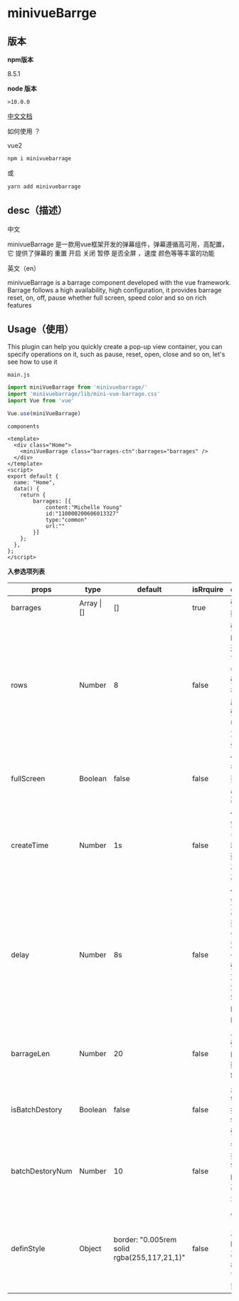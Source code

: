 # minivueBarrge

## 版本

**npm版本** 

8.5.1

**node 版本** 

`>10.0.0`


[中文文档](https://xiaozhangclassmater.github.io/miniVueBarrageDocs/#/home)

如何使用 ？ 

vue2

~~~js
npm i minivuebarrage 
~~~

或

~~~makefile
yarn add minivuebarrage
~~~



## desc（描述）

中文

minivueBarrage 是一款用vue框架开发的弹幕组件，弹幕遵循高可用，高配置，它 提供了弹幕的 重置 开启 关闭 暂停 是否全屏 ，速度 颜色等等丰富的功能

英文（en）

minivueBarrage is a barrage component developed with the vue framework. Barrage follows a high availability, high configuration, it provides barrage reset, on, off, pause whether full screen, speed color and so on rich features



## Usage（使用）

This plugin can help you quickly create a pop-up view container, you can specify operations on it, such as pause, reset, open, close and so on, let's see how to use it

`main.js`

~~~js
import miniVueBarrage from 'minivuebarrage/'
import 'minivuebarrage/lib/mini-vue-barrage.css'
import Vue from 'vue'

Vue.use(miniVueBarrage)
~~~

`components`

~~~vue
<template>
  <div class="Home">
    <miniVueBarrage class="barrages-ctn":barrages="barrages" />
  </div>
</template>
<script>
export default {
  name: "Home",
  data() {
    return {
        barrages: [{
            content:"Michelle Young"
            id:"110000200606013327"
            type:"common"
            url:""
        }]
    };
  },
};
</script>

~~~

**入参选项列表**

| props           | type        | default                                     | isRrquire | desc                                                |
| --------------- | ----------- | ------------------------------------------- | --------- | --------------------------------------------------- |
| barrages        | Array \| [] | []                                          | true      | 弹幕数组                                            |
| rows            | Number      | 8                                           | false     | 弹幕的弹道 ，可使每条弹幕在对应的弹道中 不重复 叠加 |
| fullScreen      | Boolean     | false                                       | false     | 你是否需要全屏弹幕                                  |
| createTime      | Number      | 1s                                          | false     | 你希望每多少秒创建一次弹幕                          |
| delay           | Number      | 8s                                          | false     | 你希望弹幕需要多少秒滚动一屏,弹幕文组滑过容器的时间 |
| barrageLen      | Number      | 20                                          | false     | 发布弹幕的字数控制                                  |
| isBatchDestory  | Boolean     | false                                       | false     | 是否需要批量销毁弹幕                                |
| batchDestoryNum | Number      | 10                                          | false     | 每次批量销毁的弹幕数量                              |
| definStyle      | Object      | border: "0.005rem solid rgba(255,117,21,1)" | false     | 用户自己发布的弹幕的样式,可配置                     |

